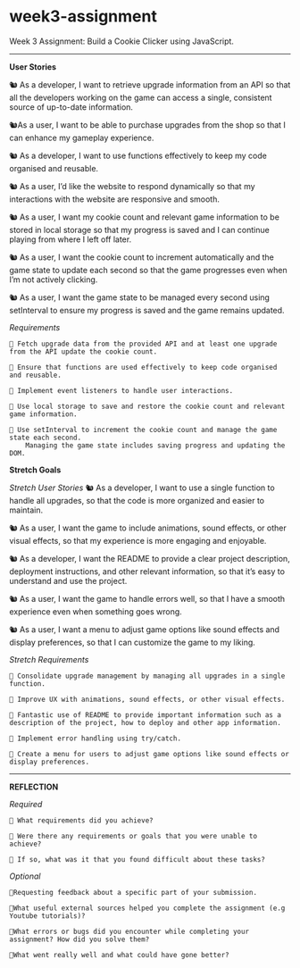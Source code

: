# week3-assignment

Week 3 Assignment: Build a Cookie Clicker using JavaScript.

---

**User Stories**

🐿️ As a developer, I want to retrieve upgrade information from an API so that all the developers working on the game can access a single, consistent source of up-to-date information.

🐿️As a user, I want to be able to purchase upgrades from the shop so that I can enhance my gameplay experience.

🐿️ As a developer, I want to use functions effectively to keep my code organised and reusable.

🐿️ As a user, I’d like the website to respond dynamically so that my interactions with the website are responsive and smooth.

🐿️ As a user, I want my cookie count and relevant game information to be stored in local storage so that my progress is saved and I can continue playing from where I left off later.

🐿️ As a user, I want the cookie count to increment automatically and the game state to update each second so that the game progresses even when I’m not actively clicking.

🐿️ As a user, I want the game state to be managed every second using setInterval to ensure my progress is saved and the game remains updated.

_Requirements_

    🎯 Fetch upgrade data from the provided API and at least one upgrade from the API update the cookie count.

    🎯 Ensure that functions are used effectively to keep code organised and reusable.

    🎯 Implement event listeners to handle user interactions.

    🎯 Use local storage to save and restore the cookie count and relevant game information.

    🎯 Use setInterval to increment the cookie count and manage the game state each second.
        Managing the game state includes saving progress and updating the DOM.

**Stretch Goals**

_Stretch User Stories_
🐿️ As a developer, I want to use a single function to handle all upgrades, so that the code is more organized and easier to maintain.

🐿️ As a user, I want the game to include animations, sound effects, or other visual effects, so that my experience is more engaging and enjoyable.

🐿️ As a developer, I want the README to provide a clear project description, deployment instructions, and other relevant information, so that it’s easy to understand and use the project.

🐿️ As a user, I want the game to handle errors well, so that I have a smooth experience even when something goes wrong.

🐿️ As a user, I want a menu to adjust game options like sound effects and display preferences, so that I can customize the game to my liking.

_Stretch Requirements_

    🏹 Consolidate upgrade management by managing all upgrades in a single function.

    🏹 Improve UX with animations, sound effects, or other visual effects.

    🏹 Fantastic use of README to provide important information such as a description of the project, how to deploy and other app information.

    🏹 Implement error handling using try/catch.

    🏹 Create a menu for users to adjust game options like sound effects or display preferences.

---

**REFLECTION**

_Required_

    🎯 What requirements did you achieve?

    🎯 Were there any requirements or goals that you were unable to achieve?

    🎯 If so, what was it that you found difficult about these tasks?

_Optional_

    🎯Requesting feedback about a specific part of your submission.

    🎯What useful external sources helped you complete the assignment (e.g Youtube tutorials)?

    🎯What errors or bugs did you encounter while completing your assignment? How did you solve them?

    🎯What went really well and what could have gone better?
